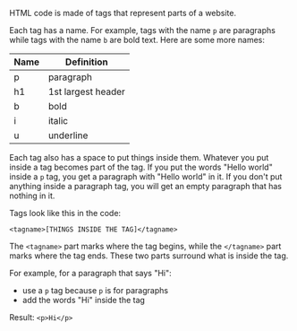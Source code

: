 HTML code is made of tags that represent parts of a website.

Each tag has a name. For example, tags with the name ```p``` are paragraphs while tags with the name ```b``` are bold text. Here are some more names:
<table class="table">
    <thead>
        <tr>
            <th>Name</th>
            <th>Definition</th>
        </tr>
    </thead>
    <tbody>
        <tr><td>p</td><td>paragraph</td></tr>
        <tr><td>h1</td><td>1st largest header</td></tr>
        <tr><td>b</td><td>bold</td></tr>
        <tr><td>i</td><td>italic</td></tr>
        <tr><td>u</td><td>underline</td></tr>
    </tbody>
</table>

Each tag also has a space to put things inside them. Whatever you put inside a tag becomes part of the tag. If you put the words "Hello world" inside a ```p``` tag, you get a paragraph with "Hello world" in it. If you don't put anything inside a paragraph tag, you will get an empty paragraph that has nothing in it.

Tags look like this in the code:
```
<tagname>[THINGS INSIDE THE TAG]</tagname>
```

The ```<tagname>``` part marks where the tag begins, while the ```</tagname>``` part marks where the tag ends. These two parts surround what is inside the tag.

For example, for a paragraph that says "Hi":
* use a ```p``` tag because ```p``` is for paragraphs
* add the words "Hi" inside the tag

Result: ```<p>Hi</p>```
